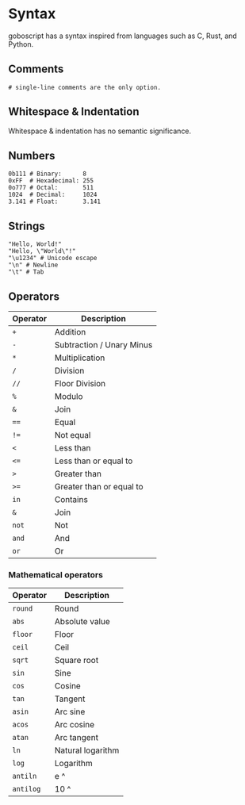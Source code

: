 # Syntax

goboscript has a syntax inspired from languages such as C, Rust, and Python.

## Comments

```goboscript
# single-line comments are the only option.
```

## Whitespace & Indentation

Whitespace & indentation has no semantic significance.

## Numbers

```goboscript
0b111 # Binary:      8
0xFF  # Hexadecimal: 255
0o777 # Octal:       511
1024  # Decimal:     1024
3.141 # Float:       3.141
```

## Strings

```goboscript
"Hello, World!"
"Hello, \"World\"!"
"\u1234" # Unicode escape
"\n" # Newline
"\t" # Tab
```

## Operators

| Operator | Description |
| -------- | ----------- |
| `+`      | Addition    |
| `-`      | Subtraction / Unary Minus |
| `*`      | Multiplication |
| `/`      | Division |
| `//`     | Floor Division |
| `%`      | Modulo |
| `&`      | Join |
| `==`     | Equal |
| `!=`     | Not equal |
| `<`      | Less than |
| `<=`     | Less than or equal to |
| `>`      | Greater than |
| `>=`     | Greater than or equal to |
| `in`     | Contains |
| `&`      | Join |
| `not`    | Not |
| `and`    | And |
| `or`     | Or |

### Mathematical operators

| Operator | Description |
| -------- | ----------- |
| `round`  | Round |
| `abs`    | Absolute value |
| `floor`  | Floor |
| `ceil`   | Ceil |
| `sqrt`   | Square root |
| `sin`    | Sine |
| `cos`    | Cosine |
| `tan`    | Tangent |
| `asin`   | Arc sine |
| `acos`   | Arc cosine |
| `atan`   | Arc tangent |
| `ln`     | Natural logarithm |
| `log`    | Logarithm |
| `antiln` | e ^ |
| `antilog` | 10 ^ |

